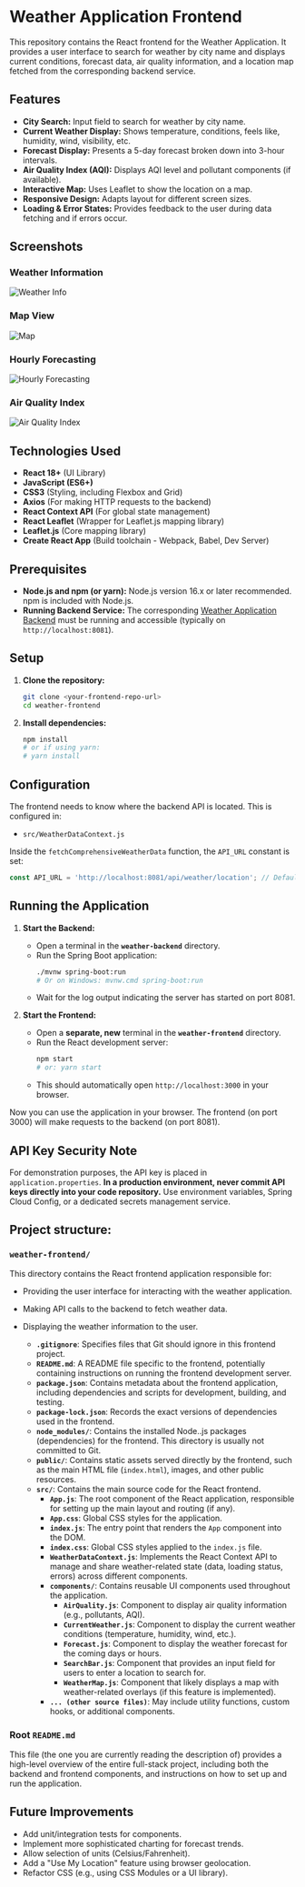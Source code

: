 # Weather Application Frontend

This repository contains the React frontend for the Weather Application. It provides a user interface to search for weather by city name and displays current conditions, forecast data, air quality information, and a location map fetched from the corresponding backend service.

## Features

*   **City Search:** Input field to search for weather by city name.
*   **Current Weather Display:** Shows temperature, conditions, feels like, humidity, wind, visibility, etc.
*   **Forecast Display:** Presents a 5-day forecast broken down into 3-hour intervals.
*   **Air Quality Index (AQI):** Displays AQI level and pollutant components (if available).
*   **Interactive Map:** Uses Leaflet to show the location on a map.
*   **Responsive Design:** Adapts layout for different screen sizes.
*   **Loading & Error States:** Provides feedback to the user during data fetching and if errors occur.


## Screenshots


### Weather Information
![Weather Info](/Images/WthrInfo.png)

### Map View
![Map](/Images/Map.png)

### Hourly Forecasting
![Hourly Forecasting](/Images/HrForecast.png)

### Air Quality Index
![Air Quality Index](/Images/AQI.png)



## Technologies Used

*   **React 18+** (UI Library)
*   **JavaScript (ES6+)**
*   **CSS3** (Styling, including Flexbox and Grid)
*   **Axios** (For making HTTP requests to the backend)
*   **React Context API** (For global state management)
*   **React Leaflet** (Wrapper for Leaflet.js mapping library)
*   **Leaflet.js** (Core mapping library)
*   **Create React App** (Build toolchain - Webpack, Babel, Dev Server)

## Prerequisites

*   **Node.js and npm (or yarn):** Node.js version 16.x or later recommended. npm is included with Node.js.
*   **Running Backend Service:** The corresponding [Weather Application Backend](<link-to-your-backend-repo>) must be running and accessible (typically on `http://localhost:8081`).

## Setup

1.  **Clone the repository:**
    ```bash
    git clone <your-frontend-repo-url>
    cd weather-frontend
    ```

2.  **Install dependencies:**
    ```bash
    npm install
    # or if using yarn:
    # yarn install
    ```

## Configuration

The frontend needs to know where the backend API is located. This is configured in:

*   `src/WeatherDataContext.js`

Inside the `fetchComprehensiveWeatherData` function, the `API_URL` constant is set:

```javascript
const API_URL = 'http://localhost:8081/api/weather/location'; // Default backend URL

```

## Running the Application

1.  **Start the Backend:**
    *   Open a terminal in the **`weather-backend`** directory.
    *   Run the Spring Boot application:
        ```bash
        ./mvnw spring-boot:run
        # Or on Windows: mvnw.cmd spring-boot:run
        ```
    *   Wait for the log output indicating the server has started on port 8081.

2.  **Start the Frontend:**
    *   Open a **separate, new** terminal in the **`weather-frontend`** directory.
    *   Run the React development server:
        ```bash
        npm start
        # or: yarn start
        ```
    *   This should automatically open `http://localhost:3000` in your browser.

Now you can use the application in your browser. The frontend (on port 3000) will make requests to the backend (on port 8081).

## API Key Security Note

For demonstration purposes, the API key is placed in `application.properties`. **In a production environment, never commit API keys directly into your code repository.** Use environment variables, Spring Cloud Config, or a dedicated secrets management service.    

## Project structure:

### `weather-frontend/`

This directory contains the React frontend application responsible for:

* Providing the user interface for interacting with the weather application.
* Making API calls to the backend to fetch weather data.
* Displaying the weather information to the user.

    * **`.gitignore`**: Specifies files that Git should ignore in this frontend project.
    * **`README.md`**: A README file specific to the frontend, potentially containing instructions on running the frontend development server.
    * **`package.json`**: Contains metadata about the frontend application, including dependencies and scripts for development, building, and testing.
    * **`package-lock.json`**: Records the exact versions of dependencies used in the frontend.
    * **`node_modules/`**: Contains the installed Node..js packages (dependencies) for the frontend. This directory is usually not committed to Git.
    * **`public/`**: Contains static assets served directly by the frontend, such as the main HTML file (`index.html`), images, and other public resources.
    * **`src/`**: Contains the main source code for the React frontend.
        * **`App.js`**: The root component of the React application, responsible for setting up the main layout and routing (if any).
        * **`App.css`**: Global CSS styles for the application.
        * **`index.js`**: The entry point that renders the `App` component into the DOM.
        * **`index.css`**: Global CSS styles applied to the `index.js` file.
        * **`WeatherDataContext.js`**: Implements the React Context API to manage and share weather-related state (data, loading status, errors) across different components.
        * **`components/`**: Contains reusable UI components used throughout the application.
            * **`AirQuality.js`**: Component to display air quality information (e.g., pollutants, AQI).
            * **`CurrentWeather.js`**: Component to display the current weather conditions (temperature, humidity, wind, etc.).
            * **`Forecast.js`**: Component to display the weather forecast for the coming days or hours.
            * **`SearchBar.js`**: Component that provides an input field for users to enter a location to search for.
            * **`WeatherMap.js`**: Component that likely displays a map with weather-related overlays (if this feature is implemented).
        * **`... (other source files)`**: May include utility functions, custom hooks, or additional components.

### Root `README.md`

This file (the one you are currently reading the description of) provides a high-level overview of the entire full-stack project, including both the backend and frontend components, and instructions on how to set up and run the application.



## Future Improvements

*   Add unit/integration tests for components.
*   Implement more sophisticated charting for forecast trends.
*   Allow selection of units (Celsius/Fahrenheit).
*   Add a "Use My Location" feature using browser geolocation.
*   Refactor CSS (e.g., using CSS Modules or a UI library).
